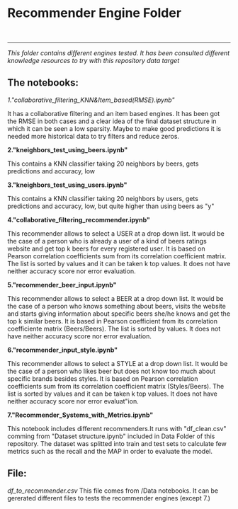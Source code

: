 

# Recommender Engine Folder
<br>
<hr>

_This folder contains different engines tested. It has been consulted different knowledge resources to try with this repository data target_

## The notebooks:

__1."collaborative_filtering_KNN_&_Item_based(RMSE).ipynb"__

It has a collaborative filtering and an item based engines. It has been got the RMSE in both cases and a clear idea of the final dataset structure in which it can be seen a low sparsity. Maybe to make good predictions it is needed more historical data to try filters and reduce zeros.

__2."kneighbors_test_using_beers.ipynb"__

This contains a KNN classifier taking 20 neighbors by beers, gets predictions and accuracy, low

__3."kneighbors_test_using_users.ipynb"__

This contains a KNN classifier taking 20 neighbors by users, gets predictions and accuracy, low, but quite higher than using beers as "y"

__4."collaborative_filtering_recommender.ipynb"__

This recommender allows to select a USER at a drop down list. It would be the case of a person who is already a user of a kind of beers ratings website and get top k beers for every registered user. It is based on Pearson correlation  coefficients sum from its correlation coefficient matrix. The list is sorted by values and it can be taken k  top values. It does not have neither accuracy score nor error evaluation.

__5."recommender_beer_input.ipynb"__

This recommender allows to select a BEER at a drop down list. It would be the case of a person who knows something about beers, visits the website and starts giving information about specific beers she/he knows and get the top k similar beers. It is based in Pearson coefficient from its correlation coefficiente matrix (Beers/Beers). The list is sorted by values. It does not have neither accuracy score nor error evaluation.

__6."recommender_input_style.ipynb"__

This recommender allows to select a STYLE at a drop down list. It would be the case of a person who likes beer but does not know too much about specific brands besides styles. It is based on Pearson correlation coefficients sum from its correlation coefficient matrix (Styles/Beers). The list is sorted by values and it can be taken k top values. It does not have neither accuracy score nor error evaluat"ion.

__7."Recommender_Systems_with_Metrics.ipynb"__

This notebook includes different recommenders.It runs with "df_clean.csv" comming from "Dataset structure.ipynb" included in Data Folder of this repository. The dataset was splitted into train and test sets to calculate few metrics such as the recall and the MAP in order to evaluate the model.  

## File:

_df_to_recommender.csv_
This file comes from /Data notebooks. It can be gererated different files to tests the recommender engines (except 7.)


